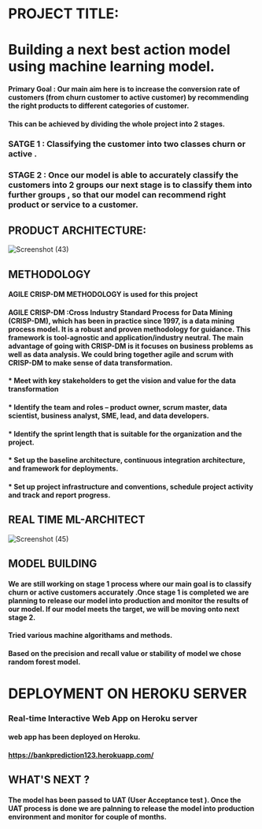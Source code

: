# PROJECT TITLE:
# Building a next best action model using machine learning model.
#### Primary Goal : Our main aim here is to increase the conversion rate of customers (from churn customer to active customer) by recommending the right products to different categories of customer.
#### This can be achieved by dividing the whole project into 2 stages.
### SATGE 1 : Classifying the customer into two classes churn or active . 
### STAGE 2 : Once our model is able to accurately classify the customers into 2 groups our next stage is to classify them into further groups , so that our model can recommend right product or service to a customer.
## PRODUCT ARCHITECTURE:
![Screenshot (43)](https://user-images.githubusercontent.com/86179272/132943867-5b5bc3ed-ccc2-4717-98b6-fe451403013a.png)
## METHODOLOGY
#### AGILE CRISP-DM METHODOLOGY is used for this project
#### AGILE CRISP-DM :Cross Industry Standard Process for Data Mining (CRISP-DM), which has been in practice since 1997, is a data mining process model. It is a robust and proven methodology for guidance. This framework is tool-agnostic and application/industry neutral. The main advantage of going with CRISP-DM is it focuses on business problems as well as data analysis. We could bring together agile and scrum with CRISP-DM to make sense of data transformation.
#### * Meet with key stakeholders to get the vision and value for the data transformation
#### * Identify the team and roles – product owner, scrum master, data scientist, business analyst, SME, lead, and data developers.
#### * Identify the sprint length that is suitable for the organization and the project.
#### * Set up the baseline architecture, continuous integration architecture, and framework for deployments. 
#### * Set up project infrastructure and conventions, schedule project activity and track and report progress.
## REAL TIME ML-ARCHITECT
![Screenshot (45)](https://user-images.githubusercontent.com/86179272/132944330-ca8d172c-df79-4ef2-88a5-0aa4aa1298fe.png)
## MODEL BUILDING
#### We are still working on stage 1 process where our main goal is to classify churn or active customers accurately .Once stage 1 is completed we are planning to release our model into production and monitor the results of our model. If our model meets the target, we will be moving  onto next stage 2.
#### Tried various machine algorithams and methods.
#### Based on the precision and recall value or stability of model we chose random forest model.
# DEPLOYMENT ON HEROKU SERVER
### Real-time Interactive Web App on Heroku server
#### web app has been deployed on Heroku.
#### https://bankprediction123.herokuapp.com/
## WHAT'S NEXT ?
#### The model has been passed to UAT (User Acceptance test ). Once the UAT process is done we are palnning to release the model into production environment and monitor for couple of months.
